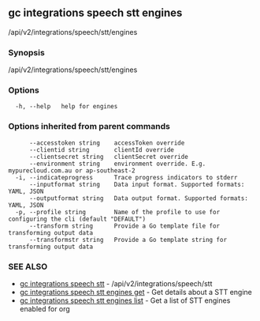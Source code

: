 ## gc integrations speech stt engines

/api/v2/integrations/speech/stt/engines

### Synopsis

/api/v2/integrations/speech/stt/engines

### Options

```
  -h, --help   help for engines
```

### Options inherited from parent commands

```
      --accesstoken string    accessToken override
      --clientid string       clientId override
      --clientsecret string   clientSecret override
      --environment string    environment override. E.g. mypurecloud.com.au or ap-southeast-2
  -i, --indicateprogress      Trace progress indicators to stderr
      --inputformat string    Data input format. Supported formats: YAML, JSON
      --outputformat string   Data output format. Supported formats: YAML, JSON
  -p, --profile string        Name of the profile to use for configuring the cli (default "DEFAULT")
      --transform string      Provide a Go template file for transforming output data
      --transformstr string   Provide a Go template string for transforming output data
```

### SEE ALSO

* [gc integrations speech stt](gc_integrations_speech_stt.html)	 - /api/v2/integrations/speech/stt
* [gc integrations speech stt engines get](gc_integrations_speech_stt_engines_get.html)	 - Get details about a STT engine
* [gc integrations speech stt engines list](gc_integrations_speech_stt_engines_list.html)	 - Get a list of STT engines enabled for org


